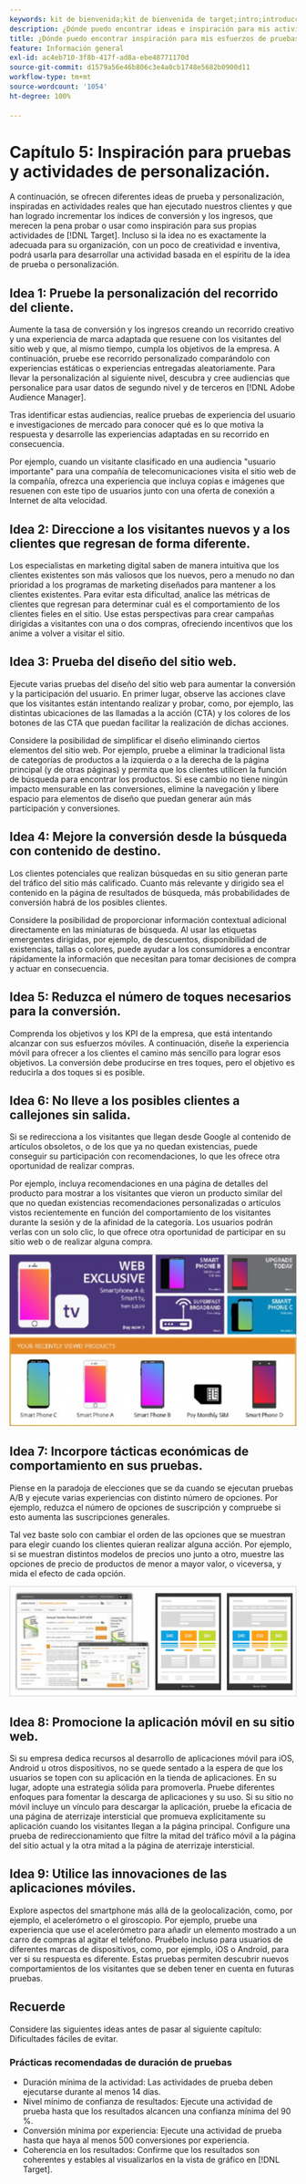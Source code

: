 ```yaml
---
keywords: kit de bienvenida;kit de bienvenida de target;intro;introducción;introducción a
description: ¿Dónde puedo encontrar ideas e inspiración para mis actividades de prueba y personalización con Adobe Target?
title: ¿Dónde puedo encontrar inspiración para mis esfuerzos de pruebas y personalización?
feature: Información general
exl-id: ac4eb710-3f8b-417f-ad8a-ebe48771170d
source-git-commit: d1579a56e46b806c3e4a0cb1748e5682b0900d11
workflow-type: tm+mt
source-wordcount: '1054'
ht-degree: 100%

---
```


# Capítulo 5: Inspiración para pruebas y actividades de personalización.

A continuación, se ofrecen diferentes ideas de prueba y personalización, inspiradas en actividades reales que han ejecutado nuestros clientes y que han logrado incrementar los índices de conversión y los ingresos, que merecen la pena probar o usar como inspiración para sus propias actividades de [!DNL Target]. Incluso si la idea no es exactamente la adecuada para su organización, con un poco de creatividad e inventiva, podrá usarla para desarrollar una actividad basada en el espíritu de la idea de prueba o personalización.

## Idea 1: Pruebe la personalización del recorrido del cliente.

Aumente la tasa de conversión y los ingresos creando un recorrido creativo y una experiencia de marca adaptada que resuene con los visitantes del sitio web y que, al mismo tiempo, cumpla los objetivos de la empresa. A continuación, pruebe ese recorrido personalizado comparándolo con experiencias estáticas o experiencias entregadas aleatoriamente. Para llevar la personalización al siguiente nivel, descubra y cree audiencias que personalice para usar datos de segundo nivel y de terceros en [!DNL Adobe Audience Manager].

Tras identificar estas audiencias, realice pruebas de experiencia del usuario e investigaciones de mercado para conocer qué es lo que motiva la respuesta y desarrolle las experiencias adaptadas en su recorrido en consecuencia.

Por ejemplo, cuando un visitante clasificado en una audiencia &quot;usuario importante&quot; para una compañía de telecomunicaciones visita el sitio web de la compañía, ofrezca una experiencia que incluya copias e imágenes que resuenen con este tipo de usuarios junto con una oferta de conexión a Internet de alta velocidad.

## Idea 2: Direccione a los visitantes nuevos y a los clientes que regresan de forma diferente.

Los especialistas en marketing digital saben de manera intuitiva que los clientes existentes son más valiosos que los nuevos, pero a menudo no dan prioridad a los programas de marketing diseñados para mantener a los clientes existentes. Para evitar esta dificultad, analice las métricas de clientes que regresan para determinar cuál es el comportamiento de los clientes fieles en el sitio. Use estas perspectivas para crear campañas dirigidas a visitantes con una o dos compras, ofreciendo incentivos que los anime a volver a visitar el sitio.

## Idea 3: Prueba del diseño del sitio web.

Ejecute varias pruebas del diseño del sitio web para aumentar la conversión y la participación del usuario. En primer lugar, observe las acciones clave que los visitantes están intentando realizar y probar, como, por ejemplo, las distintas ubicaciones de las llamadas a la acción (CTA) y los colores de los botones de las CTA que puedan facilitar la realización de dichas acciones.

Considere la posibilidad de simplificar el diseño eliminando ciertos elementos del sitio web. Por ejemplo, pruebe a eliminar la tradicional lista de categorías de productos a la izquierda o a la derecha de la página principal (y de otras páginas) y permita que los clientes utilicen la función de búsqueda para encontrar los productos. Si ese cambio no tiene ningún impacto mensurable en las conversiones, elimine la navegación y libere espacio para elementos de diseño que puedan generar aún más participación y conversiones.

## Idea 4: Mejore la conversión desde la búsqueda con contenido de destino.

Los clientes potenciales que realizan búsquedas en su sitio generan parte del tráfico del sitio más calificado. Cuanto más relevante y dirigido sea el contenido en la página de resultados de búsqueda, más probabilidades de conversión habrá de los posibles clientes.

Considere la posibilidad de proporcionar información contextual adicional directamente en las miniaturas de búsqueda. Al usar las etiquetas emergentes dirigidas, por ejemplo, de descuentos, disponibilidad de existencias, tallas o colores, puede ayudar a los consumidores a encontrar rápidamente la información que necesitan para tomar decisiones de compra y actuar en consecuencia.

## Idea 5: Reduzca el número de toques necesarios para la conversión.

Comprenda los objetivos y los KPI de la empresa, que está intentando alcanzar con sus esfuerzos móviles. A continuación, diseñe la experiencia móvil para ofrecer a los clientes el camino más sencillo para lograr esos objetivos. La conversión debe producirse en tres toques, pero el objetivo es reducirla a dos toques si es posible.

## Idea 6: No lleve a los posibles clientes a callejones sin salida.

Si se redirecciona a los visitantes que llegan desde Google al contenido de artículos obsoletos, o de los que ya no quedan existencias, puede conseguir su participación con recomendaciones, lo que les ofrece otra oportunidad de realizar compras.

Por ejemplo, incluya recomendaciones en una página de detalles del producto para mostrar a los visitantes que vieron un producto similar del que no quedan existencias recomendaciones personalizadas o artículos vistos recientemente en función del comportamiento de los visitantes durante la sesión y de la afinidad de la categoría. Los usuarios podrán verlas con un solo clic, lo que ofrece otra oportunidad de participar en su sitio web o de realizar alguna compra.

![Ilustración de Recommendations](/help/c-intro/assets/recs-illustration.png)

## Idea 7: Incorpore tácticas económicas de comportamiento en sus pruebas.

Piense en la paradoja de elecciones que se da cuando se ejecutan pruebas A/B y ejecute varias experiencias con distinto número de opciones. Por ejemplo, reduzca el número de opciones de suscripción y compruebe si esto aumenta las suscripciones generales.

Tal vez baste solo con cambiar el orden de las opciones que se muestran para elegir cuando los clientes quieran realizar alguna acción. Por ejemplo, si se muestran distintos modelos de precios uno junto a otro, muestre las opciones de precio de productos de menor a mayor valor, o viceversa, y mida el efecto de cada opción.

![Ilustración de tácticas de comportamiento](/help/c-intro/assets/behavioral.png)

## Idea 8: Promocione la aplicación móvil en su sitio web.

Si su empresa dedica recursos al desarrollo de aplicaciones móvil para iOS, Android u otros dispositivos, no se quede sentado a la espera de que los usuarios se topen con su aplicación en la tienda de aplicaciones. En su lugar, adopte una estrategia sólida para promoverla. Pruebe diferentes enfoques para fomentar la descarga de aplicaciones y su uso. Si su sitio no móvil incluye un vínculo para descargar la aplicación, pruebe la eficacia de una página de aterrizaje intersticial que promueva explícitamente su aplicación cuando los visitantes llegan a la página principal. Configure una prueba de redireccionamiento que filtre la mitad del tráfico móvil a la página del sitio actual y la otra mitad a la página de aterrizaje intersticial.

## Idea 9: Utilice las innovaciones de las aplicaciones móviles.

Explore aspectos del smartphone más allá de la geolocalización, como, por ejemplo, el acelerómetro o el giroscopio. Por ejemplo, pruebe una experiencia que use el acelerómetro para añadir un elemento mostrado a un carro de compras al agitar el teléfono. Pruébelo incluso para usuarios de diferentes marcas de dispositivos, como, por ejemplo, iOS o Android, para ver si su respuesta es diferente. Estas pruebas permiten descubrir nuevos comportamientos de los visitantes que se deben tener en cuenta en futuras pruebas.

## Recuerde

Considere las siguientes ideas antes de pasar al siguiente capítulo: Dificultades fáciles de evitar.

### Prácticas recomendadas de duración de pruebas

* Duración mínima de la actividad: Las actividades de prueba deben ejecutarse durante al menos 14 días.
* Nivel mínimo de confianza de resultados: Ejecute una actividad de prueba hasta que los resultados alcancen una confianza mínima del 90 %.
* Conversión mínima por experiencia: Ejecute una actividad de prueba hasta que haya al menos 500 conversiones por experiencia.
* Coherencia en los resultados: Confirme que los resultados son coherentes y estables al visualizarlos en la vista de gráfico en [!DNL Target].
